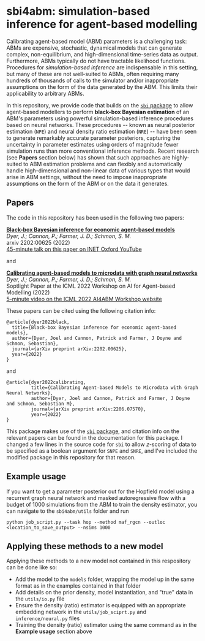 # sbi4abm: simulation-based inference for agent-based modelling

Calibrating agent-based model (ABM) parameters is a challenging task: ABMs are expensive, stochastic, dynamical models that can generate complex, non-equilibrium, and high-dimensional time-series data as output. Furthermore, ABMs typically do not have tractable likelihood functions. Procedures for _simulation-based inference_ are indispensable in this setting, but many of these are not well-suited to ABMs, often requiring many hundreds of thousands of calls to the simulator and/or inappropriate assumptions on the form of the data generated by the ABM. This limits their applicability to arbitrary ABMs.

In this repository, we provide code that builds on the [`sbi` package](https://github.com/mackelab/sbi) to allow agent-based modellers to perform **black-box Bayesian estimation** of an ABM's parameters using powerful simulation-based inference procedures based on neural networks. These procedures -- known as neural posterior estimation (`NPE`) and neural density ratio estimation (`NRE`) -- have been seen to generate remarkably accurate parameter posteriors, capturing the uncertainty in parameter estimates using orders of magnitude fewer simulation runs than more conventional inference methods. Recent research (see **Papers** section below) has shown that such approaches are highly-suited to ABM estimation problems and can flexibly and automatically handle high-dimensional and non-linear data of various types that would arise in ABM settings, without the need to impose inappropriate assumptions on the form of the ABM or on the data it generates.

## Papers
The code in this repository has been used in the following two papers:

[**Black-box Bayesian inference for economic agent-based models**](https://arxiv.org/abs/2202.00625)\
_Dyer, J.; Cannon, P.; Farmer, J. D.; Schmon, S. M._\
arxiv 2202:00625 (2022)\
[45-minute talk on this paper on INET Oxford YouTube](https://www.youtube.com/watch?v=yVNE8focE30)

and

[**Calibrating agent-based models to microdata with graph neural networks**](https://openreview.net/pdf?id=ZWyHGTUcgJD)\
_Dyer, J.; Cannon, P.; Farmer, J. D.; Schmon, S. M._\
Soptlight Paper at the ICML 2022 Workshop on AI for Agent-based Modelling (2022)\
[5-minute video on the ICML 2022 AI4ABM Workshop website](https://icml.cc/virtual/2022/workshop/13470#wse-detail-18835)

These papers can be cited using the following citation info:

```
@article{dyer2022black,
  title={Black-box Bayesian inference for economic agent-based models},
  author={Dyer, Joel and Cannon, Patrick and Farmer, J Doyne and Schmon, Sebastian},
  journal={arXiv preprint arXiv:2202.00625},
  year={2022}
}
```
and
```
@article{dyer2022calibrating,
         title={Calibrating Agent-based Models to Microdata with Graph Neural Networks},
         author={Dyer, Joel and Cannon, Patrick and Farmer, J Doyne and Schmon, Sebastian M},
         journal={arXiv preprint arXiv:2206.07570},
         year={2022}
}
```

This package makes use of the [`sbi` package](https://github.com/mackelab/sbi), and citation info on the relevant papers can be found in the documentation for this package. I changed a few lines in the source code for `sbi` to allow $z$-scoring of data to be specified as a boolean argument for `SNPE` and `SNRE`, and I've included the modified package in this repository for that reason.

## Example usage
If you want to get a parameter posterior out for the Hopfield model using a recurrent graph neural network and masked autoregressive flow with a budget of 1000 simulations from the ABM to train the density estimator, you can navigate to the `sbi4abm/utils` folder and run
```
python job_script.py --task hop --method maf_rgcn --outloc <location_to_save_output> --nsims 1000
```

## Applying these methods to a new model
Applying these methods to a new model not contained in this respository can be done like so:
* Add the model to the `models` folder, wrapping the model up in the same format as in the examples contained in that folder
* Add details on the prior density, model instantiation, and "true" data in the `utils/io.py` file
* Ensure the density (ratio) estimator is equipped with an appropriate embedding network in the `utils/job_sciprt.py` and `inference/neural.py` files
* Training the density (ratio) estimator using the same command as in the **Example usage** section above
